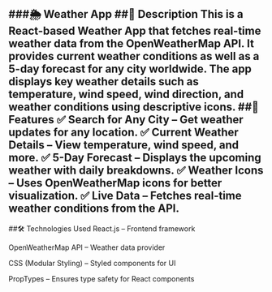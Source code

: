 ###🌦️ Weather App
##📌 Description
This is a React-based Weather App that fetches real-time weather data from the OpenWeatherMap API. It provides current weather conditions as well as a 5-day forecast for any city worldwide. The app displays key weather details such as temperature, wind speed, wind direction, and weather conditions using descriptive icons.
##🚀 Features
✅ Search for Any City – Get weather updates for any location.
✅ Current Weather Details – View temperature, wind speed, and more.
✅ 5-Day Forecast – Displays the upcoming weather with daily breakdowns.
✅ Weather Icons – Uses OpenWeatherMap icons for better visualization.
✅ Live Data – Fetches real-time weather conditions from the API.
-----------------------------------------------------------------------------------------------------------------------------------
##🛠️ Technologies Used
React.js – Frontend framework


OpenWeatherMap API – Weather data provider


CSS (Modular Styling) – Styled components for UI


PropTypes – Ensures type safety for React components



